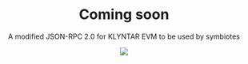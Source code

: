 <div align="center">

# Coming soon

A modified JSON-RPC 2.0 for KLYNTAR EVM to be used by symbiotes

<img src="./image.avif">

</div>